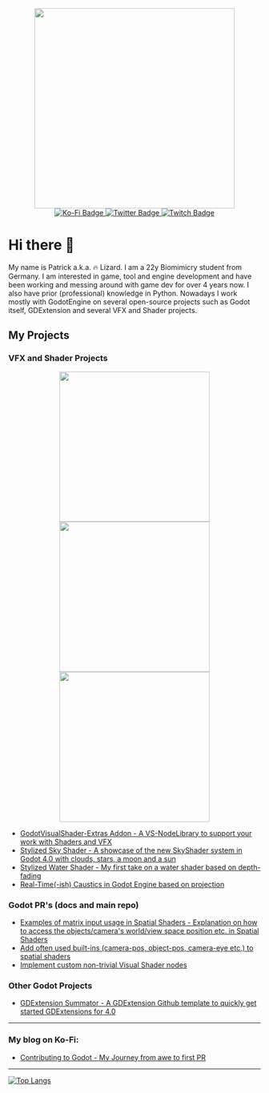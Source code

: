 <div id="header" align="center">
  <img src="https://media2.giphy.com/media/3o6Ztb8w8H1ckNzVFS/giphy.gif?cid=790b7611f87c2c7ff5a72a02464a62c8bb70715f082fcea1&rid=giphy.gif&ct=g" width="400"/>
</div>
<div id="badges" align="center">
  <a href="https://ko-fi.com/flamelizard">
    <img src="https://img.shields.io/badge/KoFi-red?style=for-the-badge&logo=kofi&logoColor=white" alt="Ko-Fi Badge"/>
  </a>
  <a href="https://twitter.com/patrick_exe">
    <img src="https://img.shields.io/badge/Twitter-blue?style=for-the-badge&logo=twitter&logoColor=white" alt="Twitter Badge"/>
  </a>
  <a href="https://www.twitch.tv/flamelizardcodes">
    <img src="https://img.shields.io/badge/Twitch-purple?style=for-the-badge&logo=twitch&logoColor=white" alt="Twitch Badge"/>
  </a>
</div>

# Hi there 👋
My name is Patrick a.k.a. 🔥 Lizard. I am a 22y Biomimicry student from Germany.
I am interested in game, tool and engine development and have been working and messing around with game dev for over 4 years now. I also have prior (professional) knowledge in Python. Nowadays I work mostly with GodotEngine on several open-source projects such as Godot itself, GDExtension and several VFX and Shader projects.

## My Projects
### VFX and Shader Projects

<div id="header" align="center">
  <img src="https://user-images.githubusercontent.com/38077837/198696614-b09861b1-8dc2-437f-b118-efacd0af3bd5.gif" width="300"/>
  <img src="https://user-images.githubusercontent.com/38077837/198704439-287b678d-6573-4f6b-bd52-43b2245c34b3.png" width="300"/>
  <img src="https://user-images.githubusercontent.com/38077837/198704453-c1421e0c-1a60-4002-b528-cd9e5a0a0602.png" width="300"/>
</div>

* [GodotVisualShader-Extras Addon - A VS-NodeLibrary to support your work with Shaders and VFX](https://github.com/paddy-exe/GodotVisualShader-Extras)
* [Stylized Sky Shader - A showcase of the new SkyShader system in Godot 4.0 with clouds, stars, a moon and a sun](https://github.com/paddy-exe/GodotStylizedSkyShader)
* [Stylized Water Shader - My first take on a water shader based on depth-fading](https://github.com/paddy-exe/Godot-3D-Stylized-Water)
* [Real-Time(-ish) Caustics in Godot Engine based on projection](https://github.com/paddy-exe/Godot-RealTimeCaustics)

### Godot PR's (docs and main repo)

* [Examples of matrix input usage in Spatial Shaders - Explanation on how to access the objects/camera's world/view space position etc. in Spatial Shaders](https://github.com/godotengine/godot-docs/pull/5895)
* [Add often used built-ins (camera-pos, object-pos, camera-eye etc.) to spatial shaders](https://github.com/godotengine/godot/pull/63597)
* [Implement custom non-trivial Visual Shader nodes](https://github.com/godotengine/godot/pull/64248)

### Other Godot Projects
* [GDExtension Summator - A GDExtension Github template to quickly get started GDExtensions for 4.0](https://github.com/paddy-exe/GDExtensionSummator)






---
### My blog on Ko-Fi:
* [Contributing to Godot - My Journey from awe to first PR](https://ko-fi.com/flamelizard)


---
[![Top Langs](https://github-readme-stats.vercel.app/api/top-langs/?username=paddy-exe&layout=compact&theme=vision-friendly-dark)](https://github.com/anuraghazra/github-readme-stats)
